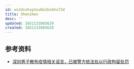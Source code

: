 ```yaml
---
id: ws2dsshsp1ou0a1knkhx73d
title: Shenzhen
desc: ''
updated: 1651131085629
created: 1651131085629
---
```


## 参考资料

- [深圳男子散布疫情相关谣言，已被警方依法处以行政拘留处罚](https://m.mp.oeeee.com/a/BAAFRD000020220322663773.html)
